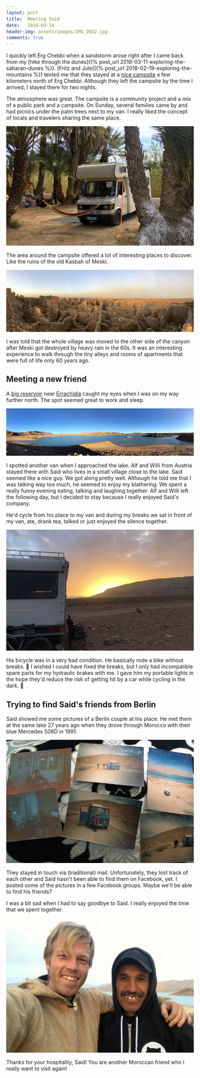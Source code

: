 ```yaml
---
layout: post
title:  Meeting Said
date:   2018-03-14
header-img: assets/images/IMG_2032.jpg
comments: true
---
```


I quickly left Erg Chebbi when a sandstorm arose right after I came back from my [hike through the dunes]({% post_url 2018-03-11-exploring-the-saharan-dunes %}). [Fritz and Jule]({% post_url 2018-02-19-exploring-the-mountains %}) texted me that they stayed at a [nice campsite](https://www.google.co.ma/maps/place/Source+Bleue/) a few kilometers north of Erg Chebbi. Although they left the campsite by the time I arrived, I stayed there for two nights.

The atmosphere was great. The campsite is a community project and a mix of a public park and a campsite. On Sunday, several families came by and had picnics under the palm trees next to my van. I really liked the concept of locals and travelers sharing the same place.

![Family having a picnic next to my van](/assets/images/IMG_2018.jpg)

The area around the campsite offered a lot of interesting places to discover. Like the ruins of the old Kasbah of Meski.

![Ruins of the old Kasbah of Meski](/assets/images/IMG_2011.jpg)

I was told that the whole village was moved to the other side of the canyon after Meski got destroyed by heavy rain in the 60s. It was an interesting experience to walk through the tiny alleys and rooms of apartments that were full of life only 60 years ago.

## Meeting a new friend

A [big reservoir](https://www.google.co.ma/maps/place/Barrage+Al-Hassan+Addakhil/) near [Errachidia](https://www.google.co.ma/maps/place/Errachidia/) caught my eyes when I was on my way further north. The spot seemed great to work and sleep.

![Barrage Al-Hassan Addakhil near Errachidia](/assets/images/IMG_2023.jpg)

I spotted another van when I approached the lake. Alf and Willi from Austria stayed there with Said who lives in a small village close to the lake. Said seemed like a nice guy. We got along pretty well. Although he told me that I was talking way too much, he seemed to enjoy my blathering. We spent a really funny evening eating, talking and laughing together. Alf and Willi left the following day, but I decided to stay because I really enjoyed Said's company.

He'd cycle from his place to my van and during my breaks we sat in front of my van, ate, drank tea, talked or just enjoyed the silence together.

![Sunset at the lake near Errachidia](/assets/images/IMG_2034.jpg)

His bicycle was in a very bad condition. He basically rode a bike without breaks. :see_no_evil: I wished I could have fixed the breaks, but I only had incompatible spare parts for my hydraulic brakes with me. I gave him my portable lights in the hope they'd reduce the risk of getting hit by a car while cycling in the dark. :pray:

## Trying to find Said's friends from Berlin

Said showed me some pictures of a Berlin couple at his place. He met them at the same lake 27 years ago when they drove through Morocco with their blue Mercedes 508D in 1991.

![Photos of Said's friends](/assets/images/IMG_2041.jpg)

They stayed in touch via (traditional) mail. Unfortunately, they lost track of each other and Said hasn't been able to find them on Facebook, yet. I posted some of the pictures in a few Facebook groups. Maybe we'll be able to find his friends?

I was a bit sad when I had to say goodbye to Said. I really enjoyed the time that we spent together.

![Said and me](/assets/images/IMG_2032.jpg)

Thanks for your hospitality, Said! You are another Moroccan friend who I really want to visit again!
